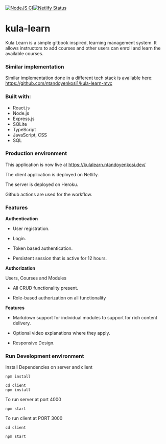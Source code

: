 
[![NodeJS CI](https://github.com/ntandoyenkosi1/kula-learn/actions/workflows/npm-gulp.yml/badge.svg)](https://github.com/ntandoyenkosi1/kula-learn/actions/workflows/npm-gulp.yml)[![Netlify Status](https://api.netlify.com/api/v1/badges/85197a5f-6071-473d-aa6b-861eeb1ec35d/deploy-status)](https://app.netlify.com/sites/dazzling-tesla-9dc29c/deploys)

# kula-learn

Kula Learn is a simple gitbook inspired, learning management system. It allows instructors to add courses and other users can enroll and learn the available courses.

  ### Similar implementation
  Similar implementation done in a different tech stack is available here: https://github.com/ntandoyenkosi1/kula-learn-mvc
  ### Built with:
  

 - React.js
 - Node.js
 - Express.js
 - SQLite
 - TypeScript
 - JavaScript, CSS
 - SQL

### Production environment

This application is now live at https://kulalearn.ntandoyenkosi.dev/

The client application is deployed on Netlify.

The server is deployed on Heroku.

Github actions are used for the workflow.

### Features

**Authentication**

  

- User registration.

- Login.

- Token based authentication.

- Persistent session that is active for 12 hours.

  

**Authorization**

  

Users, Courses and Modules

- All CRUD functionality present.

- Role-based authorization on all functionality

  

**Features**

- Markdown support for individual modules to support for rich content delivery.

- Optional video explanations where they apply.

- Responsive Design.

### Run Development environment
Install Dependencies on server and client
```
npm install
```
```
cd client
npm install
```
To run server at port 4000
```
npm start
```
To run client at PORT 3000

``` shell
cd client

npm start
```